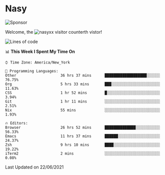 # Nasy

<!--
<p align="center">
<img height="200" src="https://github-readme-stats.vercel.app/api?username=nasyxx&count_private=true&show_icons=true&theme=dracula&include_all_commits=true"/>
<img height="200" src="https://github-readme-stats.vercel.app/api/top-langs/?username=nasyxx&theme=dracula&hide=html,jupyter+notebook&count_private=true&show_icons=true"/>
</p>

  
----------------
-->

![Sponsor](https://img.shields.io/static/v1.svg?label=Sponsor&message=%E2%9D%A4&logo=GitHub&style=flat&color=pink)
 
Welcome, the ![nasyxx visitor counter](https://count.getloli.com/get/@nasyxx?theme=rule34)th vistor!
 
<!--START_SECTION:waka-->
![Lines of code](https://img.shields.io/badge/From%20Hello%20World%20I%27ve%20Written-5.4%20million%20lines%20of%20code-blue)

📊 **This Week I Spent My Time On** 

```text
⌚︎ Time Zone: America/New_York

💬 Programming Languages: 
Other                    36 hrs 37 mins      ███████████████████░░░░░░   76.75% 
Org                      5 hrs 33 mins       ███░░░░░░░░░░░░░░░░░░░░░░   11.63% 
CSS                      1 hr 52 mins        █░░░░░░░░░░░░░░░░░░░░░░░░   3.94% 
Git                      1 hr 11 mins        ░░░░░░░░░░░░░░░░░░░░░░░░░   2.51% 
Nix                      55 mins             ░░░░░░░░░░░░░░░░░░░░░░░░░   1.93%

🔥 Editors: 
Browser                  26 hrs 52 mins      ██████████████░░░░░░░░░░░   56.33% 
Emacs                    11 hrs 37 mins      ██████░░░░░░░░░░░░░░░░░░░   24.37% 
Zsh                      9 hrs 10 mins       ████░░░░░░░░░░░░░░░░░░░░░   19.22% 
iTerm2                   2 mins              ░░░░░░░░░░░░░░░░░░░░░░░░░   0.08%

```


 Last Updated on 22/06/2021
<!--END_SECTION:waka-->

<!-- ![visitors](https://visitor-badge.laobi.icu/badge?page_id=nasyxx.nasyxx) -->
